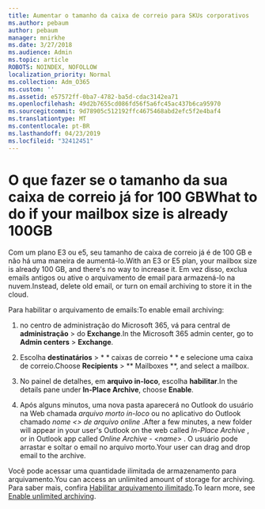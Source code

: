 ```yaml
---
title: Aumentar o tamanho da caixa de correio para SKUs corporativos
ms.author: pebaum
author: pebaum
manager: mnirkhe
ms.date: 3/27/2018
ms.audience: Admin
ms.topic: article
ROBOTS: NOINDEX, NOFOLLOW
localization_priority: Normal
ms.collection: Adm_O365
ms.custom: ''
ms.assetid: e57572ff-0ba7-4782-ba5d-cdac3142ea71
ms.openlocfilehash: 49d2b7655cd086fd56f5a6fc45ac437b6ca95970
ms.sourcegitcommit: 9d78905c512192ffc4675468abd2efc5f2e4baf4
ms.translationtype: MT
ms.contentlocale: pt-BR
ms.lasthandoff: 04/23/2019
ms.locfileid: "32412451"
---
```

# <a name="what-to-do-if-your-mailbox-size-is-already-100gb"></a><span data-ttu-id="647d8-102">O que fazer se o tamanho da sua caixa de correio já for 100 GB</span><span class="sxs-lookup"><span data-stu-id="647d8-102">What to do if your mailbox size is already 100GB</span></span>

<span data-ttu-id="647d8-103">Com um plano E3 ou e5, seu tamanho de caixa de correio já é de 100 GB e não há uma maneira de aumentá-lo.</span><span class="sxs-lookup"><span data-stu-id="647d8-103">With an E3 or E5 plan, your mailbox size is already 100 GB, and there's no way to increase it.</span></span> <span data-ttu-id="647d8-104">Em vez disso, exclua emails antigos ou ative o arquivamento de email para armazená-lo na nuvem.</span><span class="sxs-lookup"><span data-stu-id="647d8-104">Instead, delete old email, or turn on email archiving to store it in the cloud.</span></span> 
  
<span data-ttu-id="647d8-105">Para habilitar o arquivamento de emails:</span><span class="sxs-lookup"><span data-stu-id="647d8-105">To enable email archiving:</span></span>
  
1. <span data-ttu-id="647d8-106">no centro de administração do Microsoft 365, vá para central de **administração** \> do **Exchange**.</span><span class="sxs-lookup"><span data-stu-id="647d8-106">In the Microsoft 365 admin center, go to **Admin centers** \> **Exchange**.</span></span> 
    
2. <span data-ttu-id="647d8-107">Escolha **destinatários** \> \* \* caixas de correio \* \* e selecione uma caixa de correio.</span><span class="sxs-lookup"><span data-stu-id="647d8-107">Choose **Recipients** \> \*\* Mailboxes \*\*, and select a mailbox.</span></span> 
    
3. <span data-ttu-id="647d8-108">No painel de detalhes, em **arquivo in-loco**, escolha **habilitar**.</span><span class="sxs-lookup"><span data-stu-id="647d8-108">In the details pane under **In-Place Archive**, choose **Enable**.</span></span> 
    
4. <span data-ttu-id="647d8-109">Após alguns minutos, uma nova pasta aparecerá no Outlook do usuário na Web chamada *arquivo morto in-loco* ou no aplicativo do Outlook chamado *nome \<\> de arquivo online* .</span><span class="sxs-lookup"><span data-stu-id="647d8-109">After a few minutes, a new folder will appear in your user's Outlook on the web called  *In-Place Archive*  , or in Outlook app called  *Online Archive - \<name\>*  .</span></span> <span data-ttu-id="647d8-110">O usuário pode arrastar e soltar o email no arquivo morto.</span><span class="sxs-lookup"><span data-stu-id="647d8-110">Your user can drag and drop email to the archive.</span></span> 
    
<span data-ttu-id="647d8-111">Você pode acessar uma quantidade ilimitada de armazenamento para arquivamento.</span><span class="sxs-lookup"><span data-stu-id="647d8-111">You can access an unlimited amount of storage for archiving.</span></span> <span data-ttu-id="647d8-112">Para saber mais, confira [Habilitar arquivamento ilimitado](https://support.office.com/article/enable-unlimited-archiving-in-office-365-admin-help-e2a789f2-9962-4960-9fd4-a00aa063559e).</span><span class="sxs-lookup"><span data-stu-id="647d8-112">To learn more, see [Enable unlimited archiving](https://support.office.com/article/enable-unlimited-archiving-in-office-365-admin-help-e2a789f2-9962-4960-9fd4-a00aa063559e).</span></span>
  

